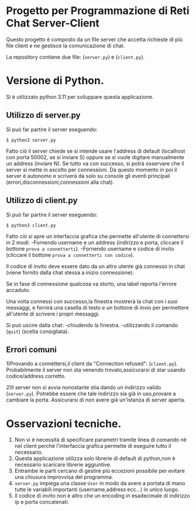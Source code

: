 # Progetto per Programmazione di Reti Chat Server-Client
Questo progetto è composto da un file server che accetta richieste di più file client e ne gestisce la comunicazione di chat.

La repository contiene due file: (`server.py`) e (`client.py`).

# Versione di Python.
Si è utilizzato python 3.11 per sviluppare questa applicazione.

## Utilizzo di server.py
Si può far partire il server eseguendo:
```
$ python3 server.py
```
Fatto ciò il server chiede se si intende usare l'address di default (localhost con porta 50002, se si inviare S) oppure se si vuole digitare manualmente un address (inviare N).
Se tutto va con successo, si potrà osservare che il server si mette in ascolto per connessioni.
Da questo momento in poi il server è autonomo e scriverà da solo su console gli eventi principali (errori,disconnessioni,connessioni alla chat).

## Utilizzo di client.py
Si può far partire il server eseguendo:
```
$ python3 client.py
```
Fatto ciò si apre un interfaccia grafica che permette all'utente di connettersi in 2 modi:
-Fornendo username e un address (indirizzo e porta, cliccare il bottone `prova a connetterti`).
-Fornendo username e codice di invito (cliccare il bottone `prova a connetterti con codice`).

Il codice di invito deve essere dato da un altro utente già connesso in chat (viene fornito dalla chat stessa a inizio connessione).

Se in fase di connessione qualcosa va storto, una label reporta l'errore accaduto.

Una volta connessi con successo,la finestra mostrerà la chat con i suoi messaggi, e fornirà una casella di testo e un bottone di invio per permettere
all'utente di scrivere i propri messaggi.

Si può uscire dalla chat:
-chiudendo la finestra.
-utilizzando il comando (`quit`) (scelta consigliata).

## Errori comuni
1)Provando a connettersi,il client da "Connection refused": (`client.py`).
Probabilmente il server non sta venendo trovato,assicurarsi di star usando codice/address corretto.

2)Il server non si avvia nonostante stia dando un indirizzo valido (`server.py`).
Potrebbe essere che tale indirizzo sia già in uso,provare a cambiare la porta.
Assicurarsi di non avere già un'istanza di server aperta.

# Osservazioni tecniche.
1) Non vi è necessità di specificare parametri tramite linea di comando nè nel client perchè l'interfaccia grafica permette di eseguire tutto il necessario.
2) Questa applicazione utilizza solo librerie di default di python,non è necessario scaricare librerie aggiuntive.
3) Entrambe le parti cercano di gestire più eccezioni possibile per evitare una chiusura improvvisa del programma.
4) `server.py` impiega una classe `User` in modo da avere a portata di mano tutte le variabili importanti (username,address ecc...) in unico luogo.
5) Il codice di invito non è altro che un encoding in esadecimale di indirizzo ip e porta concatenati.
